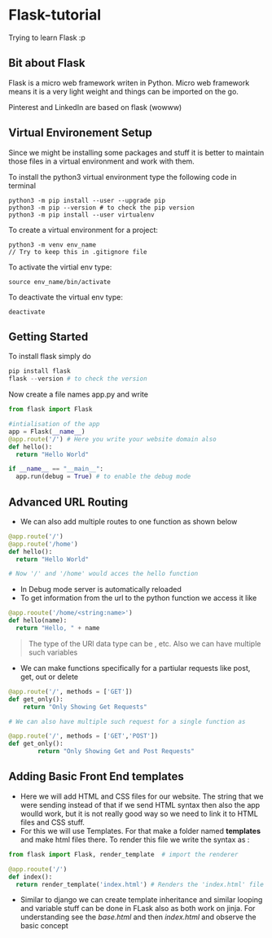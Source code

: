 # Flask-tutorial
Trying to learn Flask :p

## Bit about Flask 
Flask is a micro web framework writen in Python. Micro web framework means it is a very light weight and things can be imported on the go.

Pinterest and LinkedIn are based on flask (wowww)

## Virtual Environement Setup 

Since we might be installing some packages and stuff it is better to maintain those files in a virtual environment and work with them.

To install the python3 virtual environment type the following code in terminal

```
python3 -m pip install --user --upgrade pip
python3 -m pip --version # to check the pip version
python3 -m pip install --user virtualenv
```

To create a virtual environment for a project:
```
python3 -m venv env_name 
// Try to keep this in .gitignore file
```

To activate the virtial env type:
```
source env_name/bin/activate
```
To deactivate the virtual env type:
```
deactivate
```


## Getting Started
To install flask simply do 

```python
pip install flask
flask --version # to check the version 
```
Now create a file names app.py and write 

```python
from flask import Flask

#intialisation of the app
app = Flask(__name__)
@app.route('/') # Here you write your website domain also
def hello():
  return "Hello World"

if __name__ == "__main__":
  app.run(debug = True) # to enable the debug mode
```
## Advanced URL Routing
- We can also add multiple routes to one function as shown below

```python
@app.route('/')
@app.route('/home')
def hello():
  return "Hello World"

# Now '/' and '/home' would acces the hello function
```
- In Debug mode server is automatically reloaded
- To get information from the url to the python function we access it like

```python
@app.rooute('/home/<string:name>')
def hello(name):
  return "Hello, " + name
``` 
> The type of the URl data type can be <int>, <float> etc. Also we can have multiple such variables

- We can make functions specifically for a partiular requests like post, get, out or delete

```python
@app.route('/', methods = ['GET'])
def get_only():
	return "Only Showing Get Requests"

# We can also have multiple such request for a single function as

@app.route('/', methods = ['GET','POST'])
def get_only():
        return "Only Showing Get and Post Requests"

``` 
## Adding Basic Front End templates

- Here we will add HTML and CSS files for our website. The string that we were sending instead of that if we send HTML syntax then also the app woulld work, but it is not really good way so we need to link it to HTML files and CSS stuff.
- For this we will use Templates. For that make a folder named **templates** and make html files there. To render this file we write the syntax as :

```python
from flask import Flask, render_template  # import the renderer

@app.rooute('/')
def index():
  return render_template('index.html') # Renders the 'index.html' file in templates
``` 

- Similar to django we can create template inheritance and similar looping and variable stuff can be done in FLask also as both work on jinja. For understanding see the _base.html_ and then _index.html_ and observe the basic concept

